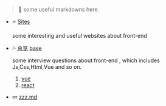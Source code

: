 > :blue_heart: some useful markdowns here.

- :star: [Sites]("./Sites.md)

  some interesting and useful websites about front-end

- :sweat_drops: [总览]('./Subjects.md)
  <a href="./Subjects.md">base</a>

  some interview questions about front-end , which includes Js,Css,Html,Vue and so on.

  1. [vue]('./Subjects-vue.md)
  2. [react]("./Subjects-react.md")

- :zzz: [zzz.md]("./Subjects.md)

